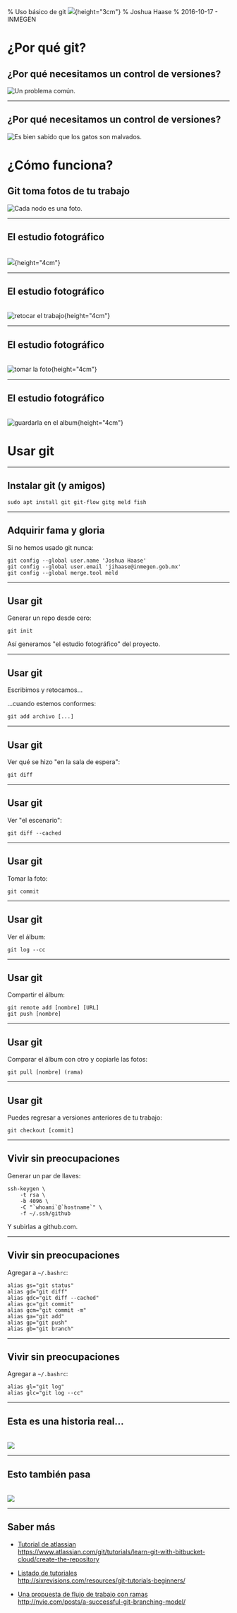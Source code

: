 % Uso básico de git ![](http://www.unixstickers.com/image/cache/data/stickers/git/git.sh-600x600.png){height="3cm"}
% Joshua Haase
% 2016-10-17 - INMEGEN

# ¿Por qué git?

## ¿Por qué necesitamos un control de versiones?

![Un problema común.](tesis.png)

---

## ¿Por qué necesitamos un control de versiones?

![Es bien sabido que los gatos son malvados.](http://funnypicture.org/wallpaper/2015/04/funny-black-cat-pictures-2-background-wallpaper.jpg)

# ¿Cómo funciona?

## Git toma fotos de tu trabajo

![Cada nodo es una foto.](arbol-git.png )

---

## El estudio fotográfico

\
![](staging-area1.png ){height="4cm"}

---

## El estudio fotográfico

\
![retocar el trabajo](staging-area2.png ){height="4cm"}

----

## El estudio fotográfico

\
![tomar la foto](staging-area3.png ){height="4cm"}

----

## El estudio fotográfico

\
![guardarla en el album](staging-area4.png ){height="4cm"}

# Usar git

---

## Instalar git (y amigos)

```
sudo apt install git git-flow gitg meld fish
```

---

## Adquirir fama y gloria

Si no hemos usado git nunca:

```
git config --global user.name 'Joshua Haase'
git config --global user.email 'jihaase@inmegen.gob.mx'
git config --global merge.tool meld
```

---

## Usar git

Generar un repo desde cero:

```
git init
```

Así generamos "el estudio fotográfico" del proyecto.

---

## Usar git

Escribimos y retocamos...

...cuando estemos conformes:

```
git add archivo [...]
```

---

## Usar git

Ver qué se hizo "en la sala de espera":

```
git diff
```

---

## Usar git

Ver "el escenario":

```
git diff --cached
```

---

## Usar git

Tomar la foto:

```
git commit
```

---

## Usar git

Ver el álbum:

```
git log --cc
```

---

## Usar git

Compartir el álbum:

```
git remote add [nombre] [URL]
git push [nombre]
```

---

## Usar git

Comparar el álbum con otro y copiarle las fotos:

```
git pull [nombre] (rama)
```

---

## Usar git

Puedes regresar a versiones anteriores de tu trabajo:

```
git checkout [commit]
```

---

## Vivir sin preocupaciones

Generar un par de llaves:

```
ssh-keygen \
	-t rsa \
	-b 4096 \
	-C "`whoami`@`hostname`" \
	-f ~/.ssh/github
```

Y subirlas a github.com.

---

## Vivir sin preocupaciones

Agregar a `~/.bashrc`:

```
alias gs="git status"
alias gd="git diff"
alias gdc="git diff --cached"
alias gc="git commit"
alias gcm="git commit -m"
alias ga="git add"
alias gp="git push"
alias gb="git branch"
```

---

## Vivir sin preocupaciones

Agregar a `~/.bashrc`:

```
alias gl="git log"
alias glc="git log --cc"
```

---

## Esta es una historia real...

\
![](codigo1.jpg)

---

## Esto también pasa

\
![](codigo2.jpg)

---

## Saber más

- [Tutorial de atlassian](https://www.atlassian.com/git/tutorials/learn-git-with-bitbucket-cloud/create-the-repository ) \
    <https://www.atlassian.com/git/tutorials/learn-git-with-bitbucket-cloud/create-the-repository>

- [Listado de tutoriales](http://sixrevisions.com/resources/git-tutorials-beginners/ ) \
    <http://sixrevisions.com/resources/git-tutorials-beginners/>

- [Una propuesta de flujo de trabajo con ramas](http://nvie.com/posts/a-successful-git-branching-model/ ) \
    <http://nvie.com/posts/a-successful-git-branching-model/>
